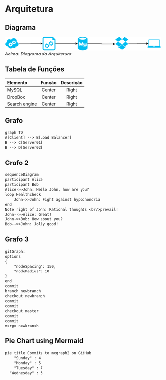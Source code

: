 # Arquitetura
## Diagrama
![Diagrama](img/diagrama_1.png)
*Acima: Diagrama da Arquitetura*

## Tabela de Funções

Elemento     | Função        | Descrição
:----------- |:-------------:|:-----------:
MySQL        | Center        | Right
DropBox      | Center        | Right
Search engine| Center        | Right

## Grafo

``` mermaid
graph TD
A[Client] --> B[Load Balancer]
B --> C[Server01]
B --> D[Server02]
```
## Grafo 2

``` mermaid
sequenceDiagram
participant Alice
participant Bob
Alice->>John: Hello John, how are you?
loop Healthcheck
    John->>John: Fight against hypochondria
end
Note right of John: Rational thoughts <br/>prevail!
John-->>Alice: Great!
John->>Bob: How about you?
Bob-->>John: Jolly good!
```

## Grafo 3

``` mermaid
gitGraph:
options
{
    "nodeSpacing": 150,
    "nodeRadius": 10
}
end
commit
branch newbranch
checkout newbranch
commit
commit
checkout master
commit
commit
merge newbranch
```

## Pie Chart using Mermaid


``` mermaid
pie title Commits to mxgraph2 on GitHub
	"Sunday" : 4
	"Monday" : 5
	"Tuesday" : 7
  "Wednesday" : 3
```